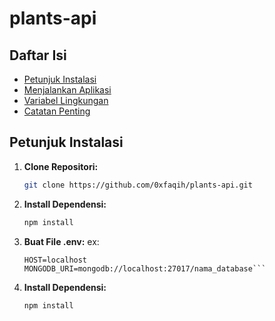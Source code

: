# plants-api

## Daftar Isi

- [Petunjuk Instalasi](#petunjuk-instalasi)
- [Menjalankan Aplikasi](#menjalankan-aplikasi)
- [Variabel Lingkungan](#variabel-lingkungan)
- [Catatan Penting](#catatan-penting)

## Petunjuk Instalasi

1. **Clone Repositori:**
   ```bash
   git clone https://github.com/0xfaqih/plants-api.git
2. **Install Dependensi:**
   ```bash
   npm install
3. **Buat File .env:**
   ex:
   ```PORT=3000
   HOST=localhost
   MONGODB_URI=mongodb://localhost:27017/nama_database```
2. **Install Dependensi:**
   ```bash
   npm install
